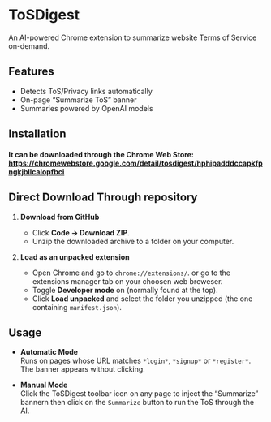 # ToSDigest

An AI-powered Chrome extension to summarize website Terms of Service on-demand.

## Features

- Detects ToS/Privacy links automatically
- On-page “Summarize ToS” banner
- Summaries powered by OpenAI models

## Installation
#### It can be downloaded through the Chrome Web Store: https://chromewebstore.google.com/detail/tosdigest/hphipadddccapkfpngkjbllcalopfbci 

## Direct Download Through repository ##
1. **Download from GitHub**  
   - Click **Code → Download ZIP**.  
   - Unzip the downloaded archive to a folder on your computer.

2. **Load as an unpacked extension**  
   - Open Chrome and go to `chrome://extensions/`. or go to the extensions manager tab on your choosen web broweser. 
   - Toggle **Developer mode** on (normally found at the top).  
   - Click **Load unpacked** and select the folder you unzipped (the one containing `manifest.json`).


## Usage

- **Automatic Mode**  
  Runs on pages whose URL matches `*login*`, `*signup*` or `*register*`. The banner appears without clicking.

- **Manual Mode**  
  Click the ToSDigest toolbar icon on any page to inject the “Summarize” bannern then click on the `Summarize` button to run the ToS through the AI.


